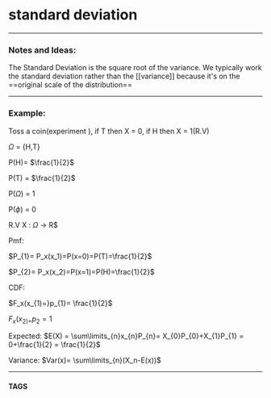 # standard deviation


---
### Notes and Ideas:

The Standard Deviation is the square root of the variance. We typically work the standard deviation rather than the [[variance]] because it's on the ==original scale of the distribution==





---

### Example:
Toss a coin(experiment ), if T then X = 0, if H then X = 1(R.V)

$\Omega$ = {H,T}

P(H)= $\frac{1}{2}$

P(T) = $\frac{1}{2}$

P($\Omega$) = 1

P($\phi$) = 0

R.V X : $\Omega$ -> R$


Pmf:

$P_{1}= P_x(x_1)=P(x=0)=P(T)=\frac{1}{2}$

$P_{2}= P_x(x_2)=P(x=1)=P(H)=\frac{1}{2}$

CDF:

$F_x(x_{1)=}p_{1}= \frac{1}{2}$

$F_x(x_{2)=}p_{2}= 1$

Expected:
$E(X) = \sum\limits_{n}x_{n}P_{n}= X_{0}P_{0}+X_{1}P_{1} = 0+\frac{1}{2} = \frac{1}{2}$

Variance:
$Var(x)= \sum\limits_{n}(X_n-E(x))$

---
#### TAGS
